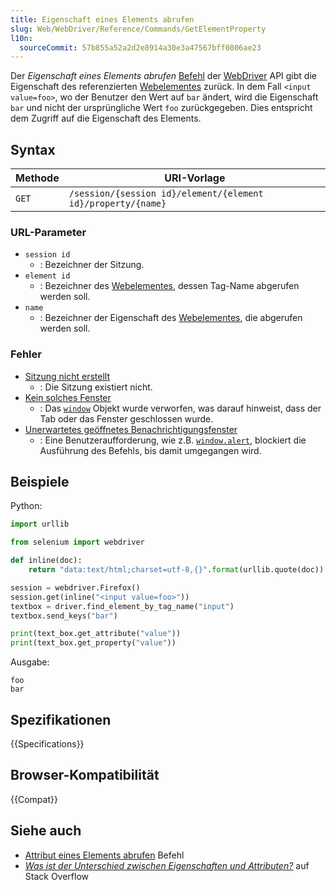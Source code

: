```yaml
---
title: Eigenschaft eines Elements abrufen
slug: Web/WebDriver/Reference/Commands/GetElementProperty
l10n:
  sourceCommit: 57b855a52a2d2e8914a30e3a47567bff0806ae23
---
```


Der _Eigenschaft eines Elements abrufen_ [Befehl](/de/docs/Web/WebDriver/Reference/Commands) der [WebDriver](/de/docs/Web/WebDriver) API gibt die Eigenschaft des referenzierten [Webelementes](/de/docs/Web/WebDriver/WebElement) zurück. In dem Fall `<input value=foo>`, wo der Benutzer den Wert auf `bar` ändert, wird die Eigenschaft `bar` und nicht der ursprüngliche Wert `foo` zurückgegeben. Dies entspricht dem Zugriff auf die Eigenschaft des Elements.

## Syntax

| Methode | URI-Vorlage                                                  |
| ------- | ------------------------------------------------------------ |
| `GET`   | `/session/{session id}/element/{element id}/property/{name}` |

### URL-Parameter

- `session id`
  - : Bezeichner der Sitzung.
- `element id`
  - : Bezeichner des [Webelementes](/de/docs/Web/WebDriver/WebElement), dessen Tag-Name abgerufen werden soll.
- `name`
  - : Bezeichner der Eigenschaft des [Webelementes](/de/docs/Web/WebDriver/WebElement), die abgerufen werden soll.

### Fehler

- [Sitzung nicht erstellt](/de/docs/Web/WebDriver/Errors/SessionNotCreated)
  - : Die Sitzung existiert nicht.
- [Kein solches Fenster](/de/docs/Web/WebDriver/Errors/NoSuchWindow)
  - : Das [`window`](/de/docs/Web/API/Window) Objekt wurde verworfen, was darauf hinweist, dass der Tab oder das Fenster geschlossen wurde.
- [Unerwartetes geöffnetes Benachrichtigungsfenster](/de/docs/Web/WebDriver/Errors/UnexpectedAlertOpen)
  - : Eine Benutzeraufforderung, wie z.B. [`window.alert`](/de/docs/Web/API/Window/alert), blockiert die Ausführung des Befehls, bis damit umgegangen wird.

## Beispiele

Python:

```python
import urllib

from selenium import webdriver

def inline(doc):
    return "data:text/html;charset=utf-8,{}".format(urllib.quote(doc))

session = webdriver.Firefox()
session.get(inline("<input value=foo>"))
textbox = driver.find_element_by_tag_name("input")
textbox.send_keys("bar")

print(text_box.get_attribute("value"))
print(text_box.get_property("value"))
```

Ausgabe:

```plain
foo
bar
```

## Spezifikationen

{{Specifications}}

## Browser-Kompatibilität

{{Compat}}

## Siehe auch

- [Attribut eines Elements abrufen](/de/docs/Web/WebDriver/Reference/Commands/GetElementAttribute) Befehl
- _[Was ist der Unterschied zwischen Eigenschaften und Attributen?](https://stackoverflow.com/questions/6003819/what-is-the-difference-between-properties-and-attributes-in-html)_ auf Stack Overflow
